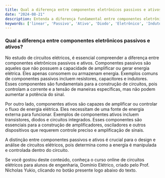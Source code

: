 ```yaml
---
title: Qual a diferença entre componentes eletrônicos passivos e ativos?
date: "2024-08-21"
description: Entenda a diferença fundamental entre componentes eletrônicos passivos e ativos no contexto de circuitos elétricos.
keywords: ['linear', 'Passivo', 'Ativo', 'Diodo', 'Eletrônico', 'Indutor', 'Componente']
---
```


### Qual a diferença entre componentes eletrônicos passivos e ativos?

No estudo de circuitos elétricos, é essencial compreender a diferença entre componentes eletrônicos passivos e ativos. Componentes passivos são aqueles que não possuem a capacidade de amplificar ou gerar energia elétrica. Eles apenas consomem ou armazenam energia. Exemplos comuns de componentes passivos incluem resistores, capacitores e indutores. Esses componentes são fundamentais para a construção de circuitos, pois controlam a corrente e a tensão de maneiras específicas, mas não podem aumentar a potência do sinal.

Por outro lado, componentes ativos são capazes de amplificar ou controlar o fluxo de energia elétrica. Eles necessitam de uma fonte de energia externa para funcionar. Exemplos de componentes ativos incluem transistores, diodos e circuitos integrados. Esses componentes são essenciais para a construção de amplificadores, osciladores e outros dispositivos que requerem controle preciso e amplificação de sinais.

A distinção entre componentes passivos e ativos é crucial para o design e análise de circuitos elétricos, pois determina como a energia é manipulada e controlada dentro do circuito.

Se você gostou deste conteúdo, conheça o curso online de circuitos elétricos para alunos de engenharia, Domínio Elétrico, criado pelo Prof. Nicholas Yukio, clicando no botão presente logo abaixo do texto.